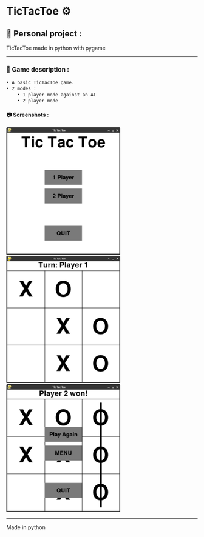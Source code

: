 # TicTacToe :gear:
## :star2: Personal project :

TicTacToe made in python with pygame

---

### :pencil: Game description :
    • A basic TicTacToe game.
    • 2 modes :
        • 1 player mode against an AI
        • 2 player mode

#### :camera: Screenshots :
<img width="300" alt="menu" src="https://github.com/ArthurBoucard/TicTacToe/blob/master/src/tictactoe_menu.png?raw=true"> <img width="300" alt="menu" src="https://github.com/ArthurBoucard/TicTacToe/blob/master/src/ingame2player.png?raw=true"> <img width="300" alt="menu" src="https://github.com/ArthurBoucard/TicTacToe/blob/master/src/wingame2player.png?raw=true">

---

Made in python
